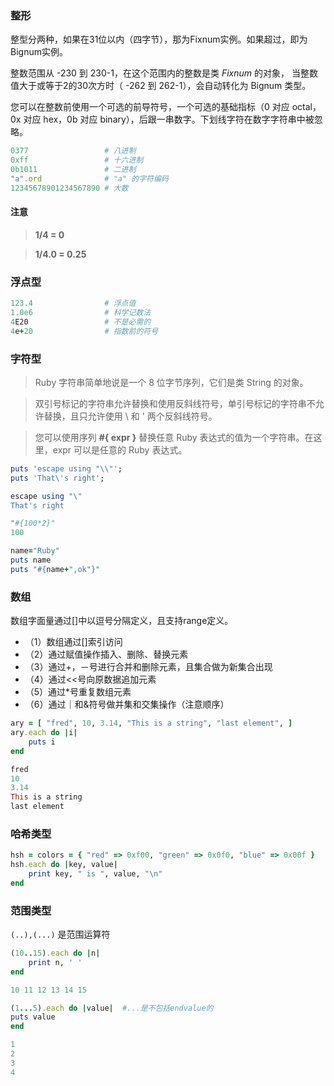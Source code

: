 ### 整形

整型分两种，如果在31位以内（四字节），那为Fixnum实例。如果超过，即为Bignum实例。

整数范围从 -230 到 230-1，在这个范围内的整数是类 *Fixnum* 的对象， 当整数值大于或等于2的30次方时（ -262 到 262-1），会自动转化为 Bignum 类型。

您可以在整数前使用一个可选的前导符号，一个可选的基础指标（0 对应 octal，0x 对应 hex，0b 对应 binary），后跟一串数字。下划线字符在数字字符串中被忽略。

```ruby
0377                 # 八进制
0xff                 # 十六进制
0b1011               # 二进制
"a".ord              # "a" 的字符编码
12345678901234567890 # 大数
```

#### 注意

> **1/4 = 0**

> **1/4.0 = 0.25**



### 浮点型

```ruby
123.4                # 浮点值
1.0e6                # 科学记数法
4E20                 # 不是必需的
4e+20                # 指数前的符号
```



### 字符型

>Ruby 字符串简单地说是一个 8 位字节序列，它们是类 String 的对象。

> 双引号标记的字符串允许替换和使用反斜线符号，单引号标记的字符串不允许替换，且只允许使用 \\ 和 \' 两个反斜线符号。

>
>您可以使用序列 **#{ expr }** 替换任意 Ruby 表达式的值为一个字符串。在这里，expr 可以是任意的 Ruby 表达式。

```ruby
puts 'escape using "\\"';
puts 'That\'s right';

escape using "\"
That's right

"#{100*2}"
100

name="Ruby" 
puts name 
puts "#{name+",ok"}"
```



### 数组

数组字面量通过[]中以逗号分隔定义，且支持range定义。

- （1）数组通过[]索引访问
- （2）通过赋值操作插入、删除、替换元素
- （3）通过+，－号进行合并和删除元素，且集合做为新集合出现
- （4）通过<<号向原数据追加元素
- （5）通过*号重复数组元素
- （6）通过｜和&符号做并集和交集操作（注意顺序）

```ruby
ary = [ "fred", 10, 3.14, "This is a string", "last element", ]
ary.each do |i|
    puts i
end

fred
10
3.14
This is a string
last element
```



### 哈希类型

```ruby
hsh = colors = { "red" => 0xf00, "green" => 0x0f0, "blue" => 0x00f }
hsh.each do |key, value|
    print key, " is ", value, "\n"
end
```



### 范围类型

`(..),(...)` 是范围运算符

```ruby
(10..15).each do |n|
    print n, ' '
end

10 11 12 13 14 15

(1...5).each do |value|  #...是不包括endvalue的
puts value
end

1
2
3
4
```

